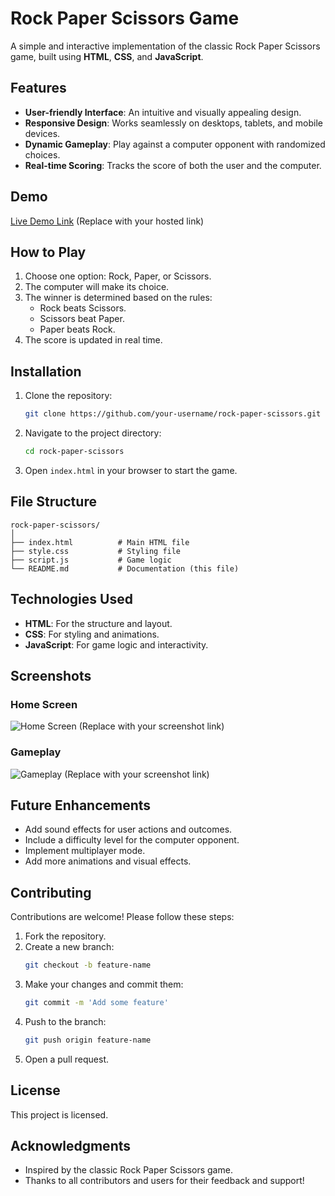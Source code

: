 # Rock Paper Scissors Game

A simple and interactive implementation of the classic Rock Paper Scissors game, built using **HTML**, **CSS**, and **JavaScript**.

## Features

- **User-friendly Interface**: An intuitive and visually appealing design.
- **Responsive Design**: Works seamlessly on desktops, tablets, and mobile devices.
- **Dynamic Gameplay**: Play against a computer opponent with randomized choices.
- **Real-time Scoring**: Tracks the score of both the user and the computer.

## Demo

[Live Demo Link](#) (Replace with your hosted link)

## How to Play

1. Choose one option: Rock, Paper, or Scissors.
2. The computer will make its choice.
3. The winner is determined based on the rules:
   - Rock beats Scissors.
   - Scissors beat Paper.
   - Paper beats Rock.
4. The score is updated in real time.

## Installation

1. Clone the repository:
   ```bash
   git clone https://github.com/your-username/rock-paper-scissors.git
   ```
2. Navigate to the project directory:
   ```bash
   cd rock-paper-scissors
   ```
3. Open `index.html` in your browser to start the game.

## File Structure

```
rock-paper-scissors/
│
├── index.html          # Main HTML file
├── style.css           # Styling file
├── script.js           # Game logic
└── README.md           # Documentation (this file)
```

## Technologies Used

- **HTML**: For the structure and layout.
- **CSS**: For styling and animations.
- **JavaScript**: For game logic and interactivity.

## Screenshots

### Home Screen
![Home Screen](#) (Replace with your screenshot link)

### Gameplay
![Gameplay](#) (Replace with your screenshot link)

## Future Enhancements

- Add sound effects for user actions and outcomes.
- Include a difficulty level for the computer opponent.
- Implement multiplayer mode.
- Add more animations and visual effects.

## Contributing

Contributions are welcome! Please follow these steps:

1. Fork the repository.
2. Create a new branch:
   ```bash
   git checkout -b feature-name
   ```
3. Make your changes and commit them:
   ```bash
   git commit -m 'Add some feature'
   ```
4. Push to the branch:
   ```bash
   git push origin feature-name
   ```
5. Open a pull request.

## License

This project is licensed.

## Acknowledgments

- Inspired by the classic Rock Paper Scissors game.
- Thanks to all contributors and users for their feedback and support!
